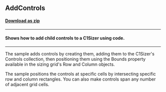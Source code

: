 ## AddControls
#### [Download as zip](https://grapecity.github.io/DownGit/#/home?url=https://github.com/GrapeCity/ComponentOne-WinForms-Samples/tree/master/NetFramework\Sizer\CS\AddControls)
____
#### Shows how to add child controls to a C1Sizer using code.
____
The sample adds controls by creating them, adding them to the C1Sizer's Controls collection, then positioning them using the Bounds property available in the sizing grid's Row and Column objects.

The sample positions the controls at specific cells by intersecting specific row and column rectangles. You can also make controls span any number of adjacent grid cells.
